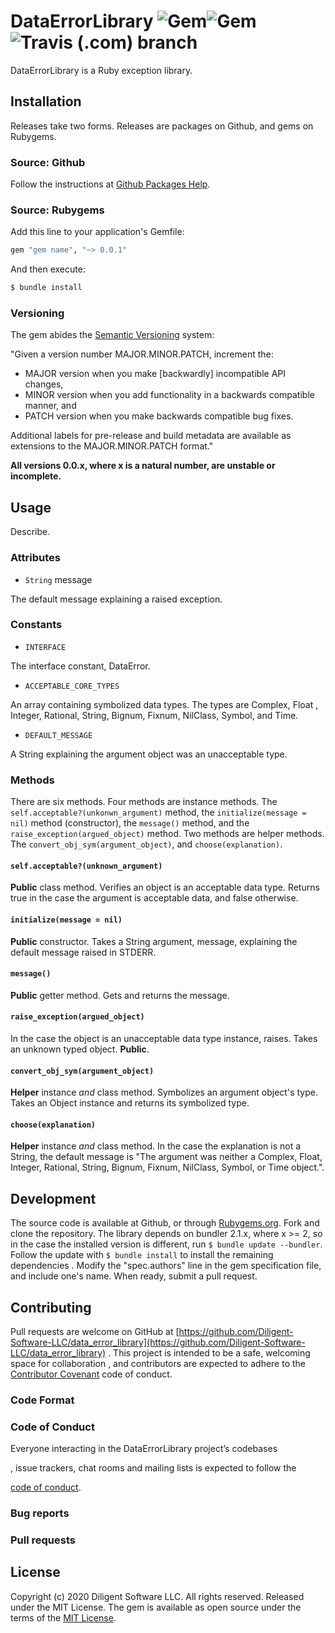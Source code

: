 DataErrorLibrary ![Gem](https://img.shields.io/gem/v/data_error_library)![Gem](https://img.shields.io/gem/dt/data_error_library) ![Travis (.com) branch](https://img.shields.io/travis/com/Diligent-Software-LLC/data_error_library/master)
===============================================================================================================================================================================================================================================

DataErrorLibrary is a Ruby exception library.

Installation
------------
Releases take two forms. Releases are packages on Github, and gems on Rubygems.

### Source: Github

Follow the instructions at [Github Packages Help](https://help.github.com/en/packages/using-github-packages-with-your-projects-ecosystem/configuring-rubygems-for-use-with-github-packages#installing-a-package).

### Source: Rubygems

Add this line to your application's Gemfile:

```ruby
gem "gem name", "~> 0.0.1"
```

And then execute:

```bash
$ bundle install
```

### Versioning

The gem abides the [Semantic Versioning](https://www.semver.org) system:  

"Given a version number MAJOR.MINOR.PATCH, increment the:

*   MAJOR version when you make [backwardly] incompatible API changes,
*   MINOR version when you add functionality in a backwards compatible manner, and
*   PATCH version when you make backwards compatible bug fixes.

Additional labels for pre-release and build metadata are available as
extensions to the MAJOR.MINOR.PATCH format."

**All versions 0.0.x, where x is a natural number, are unstable or incomplete.**

Usage
-----

Describe.

### Attributes

* `String` message 

The default message explaining a raised exception.

### Constants

* `INTERFACE`

The interface constant, DataError.

* `ACCEPTABLE_CORE_TYPES`

An array containing symbolized data types. The types are Complex, Float
, Integer, Rational, String, Bignum, Fixnum, NilClass, Symbol, and Time.

* `DEFAULT_MESSAGE`

A String explaining the argument object was an unacceptable type.

### Methods

There are six methods. Four methods are instance methods. The 
`self.acceptable?(unkonwn_argument)` method, the 
`initialize(message = nil)` method (constructor), the `message()` method, and
the `raise_exception(argued_object)` method. Two methods are helper
 methods. The `convert_obj_sym(argument_object)`, and `choose(explanation)`.

#### `self.acceptable?(unknown_argument)`

**Public** class method. Verifies an object is an acceptable data type. Returns 
true in the case the argument is acceptable data, and false otherwise.

#### `initialize(message = nil)`

**Public** constructor. Takes a String argument, message, explaining the
 default message raised in STDERR.

#### `message()`

**Public** getter method. Gets and returns the message.

#### `raise_exception(argued_object)`

In the case the object is an unacceptable data type instance, raises. Takes
 an unknown typed object. **Public**.

#### `convert_obj_sym(argument_object)`

**Helper** instance *and* class method. Symbolizes an argument object's type. 
Takes an Object instance and returns its symbolized type.

#### `choose(explanation)`

**Helper** instance *and* class method. In the case the explanation is not a
 String, the default message is "The argument was neither a Complex, 
 Float, Integer, Rational, String, Bignum, Fixnum, NilClass, Symbol, or Time
object.".

Development
-----------  

The source code is available at Github, or through 
[Rubygems.org](http://Rubygems.org). Fork and clone the repository. The
library depends on bundler 2.1.x, where x >= 2, so in the case the
installed version is different, run `$ bundle update --bundler`. Follow the
update with `$ bundle install` to install the remaining dependencies
. Modify the "spec.authors" line in the gem specification file, and
include one's name. When ready, submit a pull request.

Contributing
------------

Pull requests are welcome on GitHub at [https://github.com/Diligent-Software-LLC/data_error_library](https://github.com/Diligent-Software-LLC/data_error_library)
. This project is intended to be a safe, welcoming space for collaboration
, and contributors are expected to adhere to the [Contributor Covenant](https://contributor-covenant.org) code of conduct.  

### Code Format

  

### Code of Conduct

Everyone interacting in the DataErrorLibrary project’s codebases

, issue trackers, chat rooms and mailing lists is expected to follow the

[code of conduct](https://github.com/Diligent-Software-LLC/data_error_library/blob/master/CODE_OF_CONDUCT.md).

### Bug reports


### Pull requests
  

License
-------  
Copyright (c) 2020 Diligent Software LLC. All rights reserved. Released under
 the MIT License. The gem is available as open source under the terms of the
[MIT License](https://opensource.org/licenses/MIT).